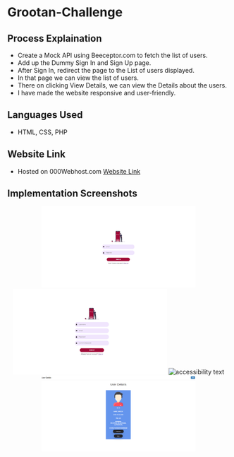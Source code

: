 # Grootan-Challenge

## Process Explaination

* Create a Mock API using Beeceptor.com to fetch the list of users.
* Add up the Dummy Sign In and Sign Up page.
* After Sign In, redirect the page to the List of users displayed.
* In that page we can view the list of users.
* There on clicking View Details, we can view the Details about the users.
* I have made the website responsive and user-friendly.

## Languages Used

* HTML, CSS, PHP

## Website Link

* Hosted on 000Webhost.com <a href="http://www.google.com">Website Link</a>

## Implementation Screenshots

<p align="center">
  <img src="https://github.com/Raghunandan23/Grootan-Challenge/blob/main/Screenshot1.PNG" width="350" alt="accessibility text">
  <img src="https://github.com/Raghunandan23/Grootan-Challenge/blob/main/Screenshot2.PNG" width="350" alt="accessibility text">
  <img src="https://github.com/Raghunandan23/Grootan-Challenge/blob/main/creenshot3.PNG" width="350" alt="accessibility text">
  <img src="https://github.com/Raghunandan23/Grootan-Challenge/blob/main/Screenshot4.PNG" width="350" alt="accessibility text">
</p>
